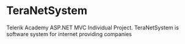 TeraNetSystem
=============

Telerik Academy ASP.NET MVC Individual Project. TeraNetSystem is software system for internet providing companies
